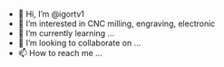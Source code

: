 - 👋 Hi, I’m @igortv1
- 👀 I’m interested in CNC milling, engraving, electronic
- 🌱 I’m currently learning ...
- 💞️ I’m looking to collaborate on ...
- 📫 How to reach me ...

<!---
igortv1/igortv1 is a ✨ special ✨ repository because its `README.md` (this file) appears on your GitHub profile.
You can click the Preview link to take a look at your changes.
--->
